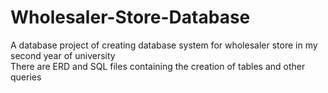 # Wholesaler-Store-Database
A database project of creating database system for wholesaler store in my second year of university  
There are ERD and SQL files containing the creation of tables and other queries
